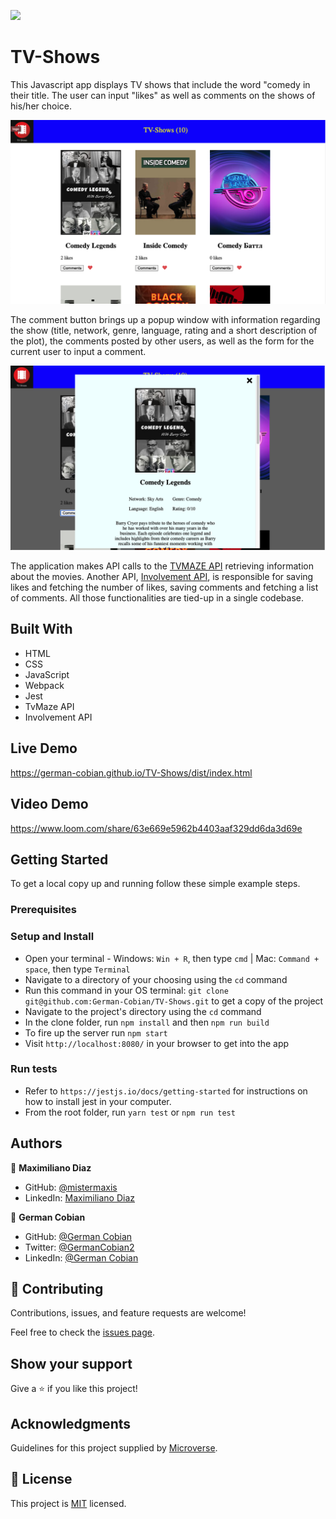 ![](https://img.shields.io/badge/Microverse-blueviolet)

# TV-Shows

This Javascript app displays TV shows that include the word "comedy in their title. The user can input "likes" as well as comments on the shows of his/her choice. 

![Display all](/src/img/Display-all.png?raw=true "Display all shows")

The comment button brings up a popup window with information regarding the show (title, network, genre, language, rating and a short description of the plot), the comments posted by other users, as well as the form for the current user to input a comment.

![Comment pop-up](/src/img/Comment-pop-up.png?raw=true "Comment pop-up")

The application makes API calls to the [TVMAZE API](https://www.tvmaze.com/api) retrieving information about the movies. Another API, [Involvement API](https://www.notion.so/Involvement-API-869e60b5ad104603aa6db59e08150270), is responsible for saving likes and fetching the number of likes, saving comments and fetching a list of comments. All those functionalities are tied-up in a single codebase.


## Built With

* HTML
* CSS
* JavaScript
* Webpack
* Jest
* TvMaze API
* Involvement API


## Live Demo

https://german-cobian.github.io/TV-Shows/dist/index.html


## Video Demo

https://www.loom.com/share/63e669e5962b4403aaf329dd6da3d69e


## Getting Started

To get a local copy up and running follow these simple example steps.


### Prerequisites


### Setup and Install

* Open your terminal - Windows: `Win + R`, then type `cmd` | Mac: `Command + space`, then type `Terminal`
* Navigate to a directory of your choosing using the `cd` command
* Run this command in your OS terminal: `git clone git@github.com:German-Cobian/TV-Shows.git` to get a copy of the project
* Navigate to the project's directory using the `cd` command
* In the clone folder, run `npm install` and then `npm run build`
* To fire up the server run `npm start`
* Visit `http://localhost:8080/` in your browser to get into the app


### Run tests

* Refer to `https://jestjs.io/docs/getting-started` for instructions on how to install jest in your computer.
* From the root folder, run `yarn test` or `npm run test`


## Authors

👤 **Maximiliano Diaz**
* GitHub: [@mistermaxis](https://github.com/mistermaxis)
* LinkedIn: [Maximiliano Diaz](https://www.linkedin.com/in/mistermaxis/)

👤 **German Cobian**
* GitHub: [@German Cobian](https://github.com/German-Cobian)
* Twitter: [@GermanCobian2](https://twitter.com/GermanCobian2)
* LinkedIn: [@German Cobian](https://www.linkedin.com/in/german-cobian/)


## 🤝 Contributing

Contributions, issues, and feature requests are welcome!

Feel free to check the [issues page](https://github.com/German-Cobian/TV-Shows/issues).


## Show your support

Give a ⭐️ if you like this project!


## Acknowledgments

Guidelines for this project supplied by [Microverse](https://github.com/microverseinc/curriculum-javascript/tree/main/group-capstone).


## 📝 License

This project is [MIT](https://github.com/German-Cobian/TV-Shows/blob/develop/LICENSE) licensed.
